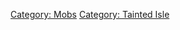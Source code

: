 [Category: Mobs](Category:_Mobs "wikilink") [Category: Tainted
Isle](Category:_Tainted_Isle "wikilink")
